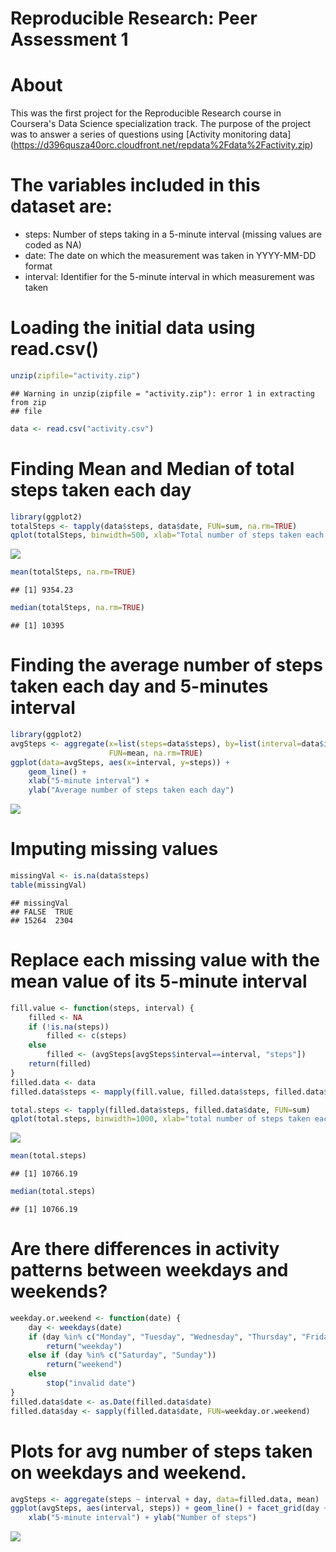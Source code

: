 # Reproducible Research: Peer Assessment 1
# About

This was the first project for the Reproducible Research course in Coursera's Data Science specialization track. The purpose of the project was to answer a series of questions using 
[Activity monitoring data] (https://d396qusza40orc.cloudfront.net/repdata%2Fdata%2Factivity.zip)

# The variables included in this dataset are:

- steps: Number of steps taking in a 5-minute interval (missing values are coded as NA)
- date: The date on which the measurement was taken in YYYY-MM-DD format
- interval: Identifier for the 5-minute interval in which measurement was taken


# Loading the initial data using read.csv() 

```r
unzip(zipfile="activity.zip")    
```

```
## Warning in unzip(zipfile = "activity.zip"): error 1 in extracting from zip
## file
```

```r
data <- read.csv("activity.csv")
```

# Finding Mean and Median of total steps taken each day

```r
library(ggplot2)  
totalSteps <- tapply(data$steps, data$date, FUN=sum, na.rm=TRUE)  
qplot(totalSteps, binwidth=500, xlab="Total number of steps taken each day")  
```

![](RepResearch_PA1_files/figure-html/unnamed-chunk-2-1.png)<!-- -->

```r
mean(totalSteps, na.rm=TRUE)  
```

```
## [1] 9354.23
```

```r
median(totalSteps, na.rm=TRUE)  
```

```
## [1] 10395
```
# Finding the average number of steps taken each day and 5-minutes interval

```r
library(ggplot2)  
avgSteps <- aggregate(x=list(steps=data$steps), by=list(interval=data$interval),
                      FUN=mean, na.rm=TRUE)  
ggplot(data=avgSteps, aes(x=interval, y=steps)) +
    geom_line() +  
    xlab("5-minute interval") +  
    ylab("Average number of steps taken each day")  
```

![](RepResearch_PA1_files/figure-html/unnamed-chunk-3-1.png)<!-- -->
# Imputing missing values   

```r
missingVal <- is.na(data$steps)  
table(missingVal)  
```

```
## missingVal
## FALSE  TRUE 
## 15264  2304
```
# Replace each missing value with the mean value of its 5-minute interval  

```r
fill.value <- function(steps, interval) {  
    filled <- NA  
    if (!is.na(steps))  
        filled <- c(steps)  
    else  
        filled <- (avgSteps[avgSteps$interval==interval, "steps"])  
    return(filled)  
}  
filled.data <- data 
filled.data$steps <- mapply(fill.value, filled.data$steps, filled.data$interval)  

total.steps <- tapply(filled.data$steps, filled.data$date, FUN=sum)  
qplot(total.steps, binwidth=1000, xlab="total number of steps taken each day")  
```

![](RepResearch_PA1_files/figure-html/unnamed-chunk-5-1.png)<!-- -->

```r
mean(total.steps)  
```

```
## [1] 10766.19
```

```r
median(total.steps)  
```

```
## [1] 10766.19
```
# Are there differences in activity patterns between weekdays and weekends?  

```r
weekday.or.weekend <- function(date) {  
    day <- weekdays(date)  
    if (day %in% c("Monday", "Tuesday", "Wednesday", "Thursday", "Friday"))  
        return("weekday")  
    else if (day %in% c("Saturday", "Sunday"))  
        return("weekend")  
    else  
        stop("invalid date")    
}  
filled.data$date <- as.Date(filled.data$date)  
filled.data$day <- sapply(filled.data$date, FUN=weekday.or.weekend)  
```
# Plots for avg number of steps taken on weekdays and weekend. 

```r
avgSteps <- aggregate(steps ~ interval + day, data=filled.data, mean)  
ggplot(avgSteps, aes(interval, steps)) + geom_line() + facet_grid(day ~ .) +  
    xlab("5-minute interval") + ylab("Number of steps")  
```

![](RepResearch_PA1_files/figure-html/unnamed-chunk-7-1.png)<!-- -->
